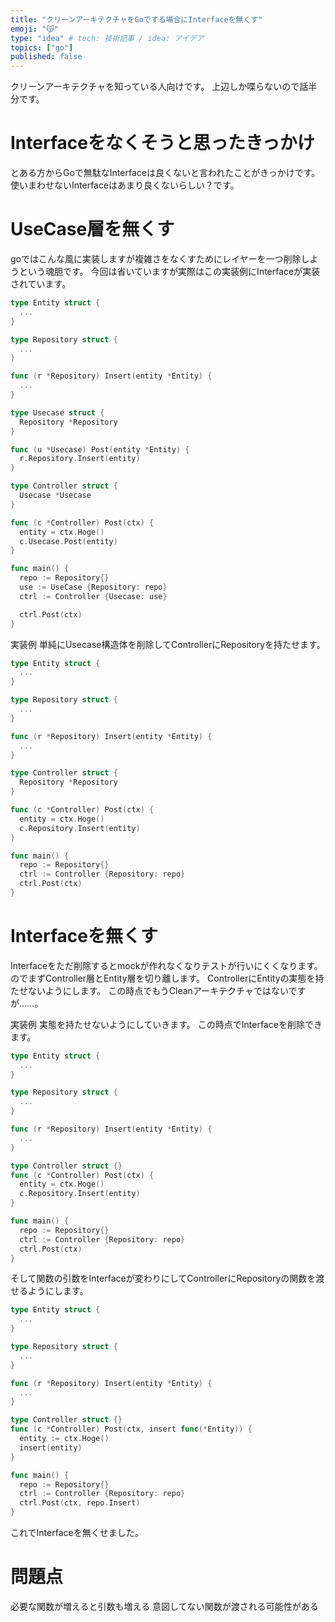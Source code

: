 ```yaml
---
title: "クリーンアーキテクチャをGoでする場合にInterfaceを無くす"
emoji: "😽"
type: "idea" # tech: 技術記事 / idea: アイデア
topics: ["go"]
published: false
---
```


クリーンアーキテクチャを知っている人向けです。
上辺しか喋らないので話半分です。

# Interfaceをなくそうと思ったきっかけ
とある方からGoで無駄なInterfaceは良くないと言われたことがきっかけです。
使いまわせないInterfaceはあまり良くないらしい？です。

# UseCase層を無くす
goではこんな風に実装しますが複雑さをなくすためにレイヤーを一つ削除しようという魂胆です。
今回は省いていますが実際はこの実装例にInterfaceが実装されています。
```go
type Entity struct {
  ...
}

type Repository struct {
  ...
}

func (r *Repository) Insert(entity *Entity) {
  ...
}

type Usecase struct {
  Repository *Repository
}

func (u *Usecase) Post(entity *Entity) {
  r.Repository.Insert(entity)
}

type Controller struct {
  Usecase *Usecase
}

func (c *Controller) Post(ctx) {
  entity = ctx.Hoge()
  c.Usecase.Post(entity)
}

func main() {
  repo := Repository{}
  use := UseCase {Repository: repo}
  ctrl := Controller {Usecase: use}

  ctrl.Post(ctx)
}
```

実装例
単純にUsecase構造体を削除してControllerにRepositoryを持たせます。
```go
type Entity struct {
  ...
}

type Repository struct {
  ...
}

func (r *Repository) Insert(entity *Entity) {
  ...
}

type Controller struct {
  Repository *Repository
}

func (c *Controller) Post(ctx) {
  entity = ctx.Hoge()
  c.Repository.Insert(entity)
}

func main() {
  repo := Repository{}
  ctrl := Controller {Repository: repo}
  ctrl.Post(ctx)
}
```

# Interfaceを無くす
Interfaceをただ削除するとmockが作れなくなりテストが行いにくくなります。
のでまずController層とEntity層を切り離します。
ControllerにEntityの実態を持たせないようにします。
この時点でもうCleanアーキテクチャではないですが……。

実装例
実態を持たせないようにしていきます。
この時点でInterfaceを削除できます。
```go
type Entity struct {
  ...
}

type Repository struct {
  ...
}

func (r *Repository) Insert(entity *Entity) {
  ...
}

type Controller struct {}
func (c *Controller) Post(ctx) {
  entity = ctx.Hoge()
  c.Repository.Insert(entity)
}

func main() {
  repo := Repository{}
  ctrl := Controller {Repository: repo}
  ctrl.Post(ctx)
}
```

そして関数の引数をInterfaceが変わりにしてControllerにRepositoryの関数を渡せるようにします。
```go
type Entity struct {
  ...
}

type Repository struct {
  ...
}

func (r *Repository) Insert(entity *Entity) {
  ...
}

type Controller struct {}
func (c *Controller) Post(ctx, insert func(*Entity)) {
  entity := ctx.Hoge()
  insert(entity)
}

func main() {
  repo := Repository{}
  ctrl := Controller {Repository: repo}
  ctrl.Post(ctx, repo.Insert)
}
```
これでInterfaceを無くせました。

# 問題点
必要な関数が増えると引数も増える
意図してない関数が渡される可能性がある